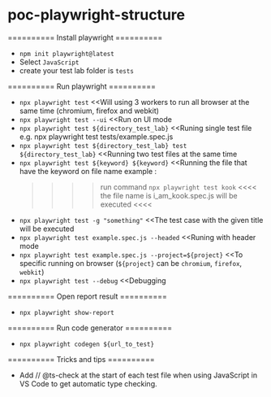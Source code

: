 # poc-playwright-structure

========== Install playwright ==========
- `npm init playwright@latest`
- Select `JavaScript`
- create your test lab folder is `tests`


========== Run playwright ==========
- `npx playwright test` <<Will using 3 workers to run all browser at the same time (chromium, firefox and webkit)
- `npx playwright test --ui` <<Run on UI mode
- `npx playwright test ${directory_test_lab}` <<Runing single test file e.g. npx playwright test tests/example.spec.js
- `npx playwright test ${directory_test_lab} test ${directory_test_lab}` <<Running two test files at the same time
- `npx playwright test ${keyword} ${keyword}` <<Running the file that have the keyword on file name
example : 
    >>>> run command `npx playwright test kook` <<<<
    >>>> the file name is i_am_kook.spec.js will be executed <<<<
- `npx playwright test -g "something"` <<The test case with the given title will be executed
- `npx playwright test example.spec.js --headed` <<Runing with header mode
- `npx playwright test example.spec.js --project=${project}` <<To specific running on browser (`${project}` can be `chromium`, `firefox`, `webkit`) 
- `npx playwright test --debug` <<Debugging

========== Open report result ==========
- `npx playwright show-report`


========== Run code generator ==========
- `npx playwright codegen ${url_to_test}`

========== Tricks and tips ==========
- Add // @ts-check at the start of each test file when using JavaScript in VS Code to get automatic type checking.